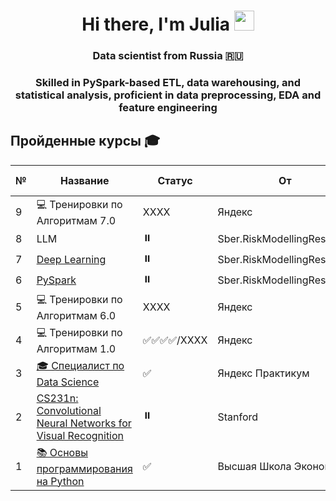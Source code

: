 <h1 align="center">Hi there, I'm Julia</a> 
<img src="https://github.com/blackcater/blackcater/raw/main/images/Hi.gif" height="32"/></h1>
<h3 align="center">Data scientist from Russia 🇷🇺</h3>
<h3 align="center">Skilled in PySpark-based ETL, data warehousing, and statistical analysis, proficient in data preprocessing, EDA and feature engineering</h3>

<h2>Пройденные курсы 🎓</h2>

<table>
  <thead>
    <tr>
      <th>№</th>
      <th>Название</th>
      <th>Статус</th>
      <th>От</th>
      <th>Год прохождения</th>
    </tr>
  </thead>
  <tbody>
    <tr>
      <td>9</td>
      <td>💻 Тренировки по Алгоритмам 7.0</td>
      <td>XXXX</td>
      <td>Яндекс</td>
      <td></td>
    </tr>
    <tr>
      <td>8</td>
      <td>LLM</td>
      <td>⏸️</td>
      <td>Sber.RiskModellingResearch</td>
      <td></td>
    </tr>
    <tr>
      <td>7</td>
      <td><a href="#">Deep Learning</a></td>
      <td>⏸️</td>
      <td>Sber.RiskModellingResearch</td>
      <td></td>
    </tr>
    <tr>
      <td>6</td>
      <td><a href="#">PySpark</a></td>
      <td>⏸️</td>
      <td>Sber.RiskModellingResearch</td>
      <td></td>
    </tr>
    <tr>
      <td>5</td>
      <td>💻 Тренировки по Алгоритмам 6.0</td>
      <td>XXXX</td>
      <td>Яндекс</td>
      <td></td>
    </tr>
    <tr>
      <td>4</td>
      <td>💻 Тренировки по Алгоритмам 1.0</td>
      <td>✅✅✅✅/XXXX</td>
      <td>Яндекс</td>
      <td></td>
    </tr>
    <tr>
      <td>3</td>
      <td><a href="#">🎓 Специалист по Data Science</a></td>
      <td>✅</td>
      <td>Яндекс Практикум</td>
      <td>2023</td>
    </tr>
    <tr>
      <td>2</td>
      <td><a href="#">CS231n: Convolutional Neural Networks for Visual Recognition</a></td>
      <td>⏸️</td>
      <td>Stanford</td>
      <td></td>
    </tr>
    <tr>
      <td>1</td>
      <td><a href="#">📚 Основы программирования на Python</a></td>
      <td>✅</td>
      <td>Высшая Школа Экономики</td>
      <td>2022</td>
    </tr>
  </tbody>
</table>
